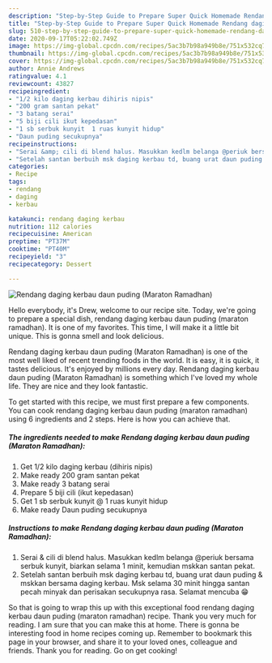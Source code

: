 ```yaml
---
description: "Step-by-Step Guide to Prepare Super Quick Homemade Rendang daging kerbau daun puding (Maraton Ramadhan)"
title: "Step-by-Step Guide to Prepare Super Quick Homemade Rendang daging kerbau daun puding (Maraton Ramadhan)"
slug: 510-step-by-step-guide-to-prepare-super-quick-homemade-rendang-daging-kerbau-daun-puding-maraton-ramadhan
date: 2020-09-17T05:22:02.749Z
image: https://img-global.cpcdn.com/recipes/5ac3b7b98a949b8e/751x532cq70/rendang-daging-kerbau-daun-puding-maraton-ramadhan-resipi-foto-utama.jpg
thumbnail: https://img-global.cpcdn.com/recipes/5ac3b7b98a949b8e/751x532cq70/rendang-daging-kerbau-daun-puding-maraton-ramadhan-resipi-foto-utama.jpg
cover: https://img-global.cpcdn.com/recipes/5ac3b7b98a949b8e/751x532cq70/rendang-daging-kerbau-daun-puding-maraton-ramadhan-resipi-foto-utama.jpg
author: Annie Andrews
ratingvalue: 4.1
reviewcount: 43827
recipeingredient:
- "1/2 kilo daging kerbau dihiris nipis"
- "200 gram santan pekat"
- "3 batang serai"
- "5 biji cili ikut kepedasan"
- "1 sb serbuk kunyit  1 ruas kunyit hidup"
- "Daun puding secukupnya"
recipeinstructions:
- "Serai &amp; cili di blend halus. Masukkan kedlm belanga @periuk bersama serbuk kunyit, biarkan selama 1 minit, kemudian mskkan santan pekat."
- "Setelah santan berbuih msk daging kerbau td, buang urat daun puding &amp; mskkan bersama daging kerbau. Msk selama 30 minit hingga santan pecah minyak dan perisakan secukupnya rasa. Selamat mencuba 😁"
categories:
- Recipe
tags:
- rendang
- daging
- kerbau

katakunci: rendang daging kerbau 
nutrition: 112 calories
recipecuisine: American
preptime: "PT37M"
cooktime: "PT40M"
recipeyield: "3"
recipecategory: Dessert

---
```



![Rendang daging kerbau daun puding (Maraton Ramadhan)](https://img-global.cpcdn.com/recipes/5ac3b7b98a949b8e/751x532cq70/rendang-daging-kerbau-daun-puding-maraton-ramadhan-resipi-foto-utama.jpg)

Hello everybody, it's Drew, welcome to our recipe site. Today, we're going to prepare a special dish, rendang daging kerbau daun puding (maraton ramadhan). It is one of my favorites. This time, I will make it a little bit unique. This is gonna smell and look delicious.

Rendang daging kerbau daun puding (Maraton Ramadhan) is one of the most well liked of recent trending foods in the world. It is easy, it is quick, it tastes delicious. It's enjoyed by millions every day. Rendang daging kerbau daun puding (Maraton Ramadhan) is something which I've loved my whole life. They are nice and they look fantastic.




To get started with this recipe, we must first prepare a few components. You can cook rendang daging kerbau daun puding (maraton ramadhan) using 6 ingredients and 2 steps. Here is how you can achieve that.

<!--inarticleads1-->

##### The ingredients needed to make Rendang daging kerbau daun puding (Maraton Ramadhan):

1. Get 1/2 kilo daging kerbau (dihiris nipis)
1. Make ready 200 gram santan pekat
1. Make ready 3 batang serai
1. Prepare 5 biji cili (ikut kepedasan)
1. Get 1 sb serbuk kunyit @ 1 ruas kunyit hidup
1. Make ready Daun puding secukupnya




<!--inarticleads2-->

##### Instructions to make Rendang daging kerbau daun puding (Maraton Ramadhan):

1. Serai &amp; cili di blend halus. Masukkan kedlm belanga @periuk bersama serbuk kunyit, biarkan selama 1 minit, kemudian mskkan santan pekat.
1. Setelah santan berbuih msk daging kerbau td, buang urat daun puding &amp; mskkan bersama daging kerbau. Msk selama 30 minit hingga santan pecah minyak dan perisakan secukupnya rasa. Selamat mencuba 😁




So that is going to wrap this up with this exceptional food rendang daging kerbau daun puding (maraton ramadhan) recipe. Thank you very much for reading. I am sure that you can make this at home. There is gonna be interesting food in home recipes coming up. Remember to bookmark this page in your browser, and share it to your loved ones, colleague and friends. Thank you for reading. Go on get cooking!
